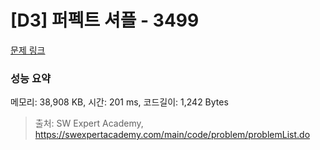 # [D3] 퍼펙트 셔플 - 3499 

[문제 링크](https://swexpertacademy.com/main/code/problem/problemDetail.do?contestProbId=AWGsRbk6AQIDFAVW) 

### 성능 요약

메모리: 38,908 KB, 시간: 201 ms, 코드길이: 1,242 Bytes



> 출처: SW Expert Academy, https://swexpertacademy.com/main/code/problem/problemList.do